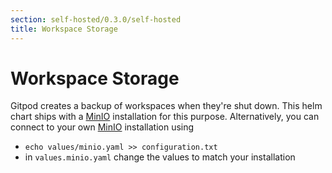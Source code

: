 ```yaml
---
section: self-hosted/0.3.0/self-hosted
title: Workspace Storage
---
```


<script context="module">
  export const prerender = true;
</script>

# Workspace Storage

Gitpod creates a backup of workspaces when they're shut down.
This helm chart ships with a [MinIO](https://min.io/) installation for this purpose.
Alternatively, you can connect to your own [MinIO](https://min.io/) installation using

- `echo values/minio.yaml >> configuration.txt`
- in `values.minio.yaml` change the values to match your installation
